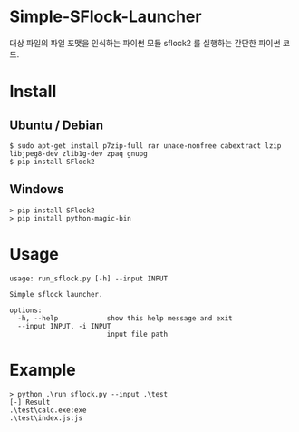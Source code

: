 # Simple-SFlock-Launcher

대상 파일의 파일 포맷을 인식하는 파이썬 모듈 sflock2 를 실행하는 간단한 파이썬 코드.

# Install

## Ubuntu / Debian
```
$ sudo apt-get install p7zip-full rar unace-nonfree cabextract lzip libjpeg8-dev zlib1g-dev zpaq gnupg
$ pip install SFlock2
```

## Windows
```
> pip install SFlock2
> pip install python-magic-bin
```

# Usage

```
usage: run_sflock.py [-h] --input INPUT

Simple sflock launcher.

options:
  -h, --help            show this help message and exit
  --input INPUT, -i INPUT
                        input file path
```

# Example
```
> python .\run_sflock.py --input .\test
[-] Result
.\test\calc.exe:exe
.\test\index.js:js
```
